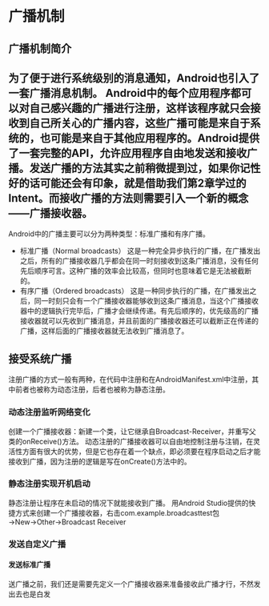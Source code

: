 # 广播机制
## 广播机制简介
为了便于进行系统级别的消息通知，Android也引入了一套广播消息机制。
Android中的每个应用程序都可以对自己感兴趣的广播进行注册，这样该程序就只会接收到自己所关心的广播内容，这些广播可能是来自于系统的，也可能是来自于其他应用程序的。Android提供了一套完整的API，允许应用程序自由地发送和接收广播。发送广播的方法其实之前稍微提到过，如果你记性好的话可能还会有印象，就是借助我们第2章学过的Intent。而接收广播的方法则需要引入一个新的概念——广播接收器。
---------------
Android中的广播主要可以分为两种类型：标准广播和有序广播。
- 标准广播（Normal broadcasts）
  这是一种完全异步执行的广播，在广播发出之后，所有的广播接收器几乎都会在同一时刻接收到这条广播消息，没有任何先后顺序可言。这种广播的效率会比较高，但同时也意味着它是无法被截断的。
-  有序广播（Ordered broadcasts）
  这是一种同步执行的广播，在广播发出之后，同一时刻只会有一个广播接收器能够收到这条广播消息，当这个广播接收器中的逻辑执行完毕后，广播才会继续传递。有先后顺序的，优先级高的广播接收器就可以先收到广播消息，并且前面的广播接收器还可以截断正在传递的广播，这样后面的广播接收器就无法收到广播消息了。
 
 ## 接受系统广播

 注册广播的方式一般有两种，在代码中注册和在AndroidManifest.xml中注册，其中前者也被称为动态注册，后者也被称为静态注册。
  ### 动态注册监听网络变化
创建一个广播接收器：新建一个类，让它继承自Broadcast-Receiver，并重写父类的onReceive()方法。
动态注册的广播接收器可以自由地控制注册与注销，在灵活性方面有很大的优势，但是它也存在着一个缺点，即必须要在程序启动之后才能接收到广播，因为注册的逻辑是写在onCreate()方法中的。
### 静态注册实现开机启动
静态注册让程序在未启动的情况下就能接收到广播。
用Android Studio提供的快捷方式来创建一个广播接收器，右击com.example.broadcasttest包→New→Other→Broadcast Receiver
###  发送自定义广播
#### 发送标准广播
送广播之前，我们还是需要先定义一个广播接收器来准备接收此广播才行，不然发出去也是白发